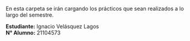 En esta carpeta se irán cargando los prácticos que sean realizados a lo largo del semestre.

<b>Estudiante:</b> Ignacio Velásquez Lagos  
<b>N° Alumno:</b> 21104573
